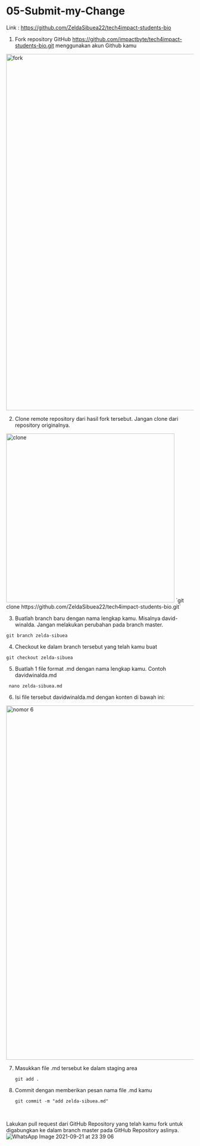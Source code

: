 # 05-Submit-my-Change #

Link : https://github.com/ZeldaSibuea22/tech4impact-students-bio

1. Fork repository GitHub https://github.com/impactbyte/tech4impact-students-bio.git menggunakan akun Github kamu
<img width="954" alt="fork" src="https://user-images.githubusercontent.com/73489643/134217036-4f50b904-0dac-484c-9936-47c4451c558f.PNG">

2. Clone remote repository dari hasil fork tersebut. Jangan clone dari repository originalnya.
<img width="452" alt="clone" src="https://user-images.githubusercontent.com/73489643/134217316-3377cdc6-7c65-430a-8164-616b06f6b547.PNG">
 `git clone https://github.com/ZeldaSibuea22/tech4impact-students-bio.git`

3. Buatlah branch baru dengan nama lengkap kamu. Misalnya david-winalda. Jangan melakukan perubahan pada branch master.
  ```
  git branch zelda-sibuea
  ```
 4. Checkout ke dalam branch tersebut yang telah kamu buat
   ```
   git checkout zelda-sibuea
   ```
 5. Buatlah 1 file format .md dengan nama lengkap kamu. Contoh davidwinalda.md
   ```
    nano zelda-sibuea.md
   ```
 6. Isi file tersebut davidwinalda.md dengan konten di bawah ini:
   <img width="948" alt="nomor 6" src="https://user-images.githubusercontent.com/73489643/134218397-5541e5e7-b8c8-4148-9d7a-42f0e8d1c415.PNG">

7. Masukkan file .md tersebut ke dalam staging area
     ```
     git add .
    ```
 8. Commit dengan memberikan pesan nama file .md kamu
    ```
    git commit -m "add zelda-sibuea.md"
    ```
    <br>
    
 Lakukan pull request dari GitHub Repository yang telah kamu fork untuk digabungkan ke dalam branch master pada GitHub Repository aslinya. <br>
 ![WhatsApp Image 2021-09-21 at 23 39 06](https://user-images.githubusercontent.com/73489643/134219554-101a4887-203c-440d-a9ca-dc9c2bdcffe9.jpeg)


